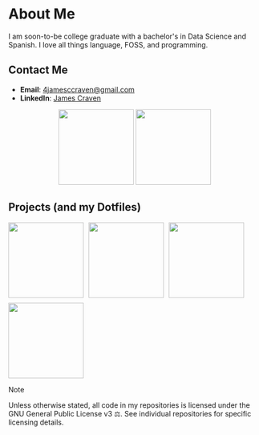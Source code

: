 # About Me
I am soon-to-be college graduate with a bachelor's in Data Science and Spanish. I love all things language, FOSS, and programming.

## Contact Me
- **Email**: 4jamesccraven@gmail.com
- **LinkedIn**: [James Craven](https://www.linkedin.com/in/james-craven-7968a8324/)


<!-- Stats -->
<div align="center">
  <picture>
    <source
      srcset="https://github-readme-stats.vercel.app/api?username=4jamesccraven&hide_rank=true&theme=catppuccin_mocha&title_color=cba6f7"
      media="(prefers-color-scheme: dark)"
    />
    <source
      srcset="https://github-readme-stats.vercel.app/api?username=4jamesccraven&hide_rank=true&theme=catppuccin_latte&title_color=7287fd"
      media="(prefers-color-scheme: light), (prefers-color-scheme: no-preference)"
    />
    <img
      src="https://github-readme-stats.vercel.app/api?username=4jamesccraven&hide_rank=true&theme=catppuccin_mocha&title_color=cba6f7"
      height="150"
    />
  </picture>
  <picture>
    <!-- I hide Jupyter Notebooks because they aren't really a language per se, and they overshadow what I actually spend time doing due to their abhorrent commit size -->
    <source
      srcset="https://github-readme-stats.vercel.app/api/top-langs?username=4jamesccraven&theme=catppuccin_mocha&title_color=cba6f7&layout=compact&hide=jupyter%20notebook&size_weight=0.5&count_weight=0.5"
      media="(prefers-color-scheme: dark)"
    />
    <source
      srcset="https://github-readme-stats.vercel.app/api/top-langs?username=4jamesccraven&theme=catppuccin_latte&title_color=7287fd&layout=compact&hide=jupyter%20notebook&size_weight=0.5&count_weight=0.5"
      media="(prefers-color-scheme: light), (prefers-color-scheme: no-preference)"
    />
    <img
      src="https://github-readme-stats.vercel.app/api/top-langs?username=4jamesccraven&theme=catppuccin_mocha&title_color=cba6f7&layout=compact&hide=jupyter%20notebook&size_weight=0.5&count_weight=0.5"
      height="150"
    />
  </picture>
</div>

## Projects (and my Dotfiles)
<div align="center" style="display: flex; flex-wrap: wrap; gap: 10px;">
  <picture>
    <source
      srcset="https://github-readme-stats.vercel.app/api/pin/?username=4jamesccraven&theme=catppuccin_mocha&title_color=cba6f7&description_lines_count=2&repo=mkdev"
      media="(prefers-color-scheme: dark)"
    />
    <source
      srcset="https://github-readme-stats.vercel.app/api/pin/?username=4jamesccraven&theme=catppuccin_latte&title_color=7287fd&description_lines_count=2&repo=mkdev"
      media="(prefers-color-scheme: light), (prefers-color-scheme: no-preference)"
    />
    <img
      src="https://github-readme-stats.vercel.app/api/pin/?username=4jamesccraven&theme=catppuccin_mocha&title_color=cba6f7&description_lines_count=2&repo=mkdev"
      height="150"
    />
  </picture>
  <picture>
    <source
      srcset="https://github-readme-stats.vercel.app/api/pin/?username=4jamesccraven&theme=catppuccin_mocha&title_color=cba6f7&description_lines_count=2&repo=dsci-research-for-ADAPT-in-SC"
      media="(prefers-color-scheme: dark)"
    />
    <source
      srcset="https://github-readme-stats.vercel.app/api/pin/?username=4jamesccraven&theme=catppuccin_latte&title_color=7287fd&description_lines_count=2&repo=dsci-research-for-ADAPT-in-SC"
      media="(prefers-color-scheme: light), (prefers-color-scheme: no-preference)"
    />
    <img
      src="https://github-readme-stats.vercel.app/api/pin/?username=4jamesccraven&theme=catppuccin_mocha&title_color=cba6f7&description_lines_count=2&repo=dsci-research-for-ADAPT-in-SC"
      height="150"
    />
  </picture>
  <picture>
    <source
      srcset="https://github-readme-stats.vercel.app/api/pin/?username=4jamesccraven&theme=catppuccin_mocha&title_color=cba6f7&description_lines_count=2&repo=nixos-configs"
      media="(prefers-color-scheme: dark)"
    />
    <source
      srcset="https://github-readme-stats.vercel.app/api/pin/?username=4jamesccraven&theme=catppuccin_latte&title_color=7287fd&description_lines_count=2&repo=nixos-configs"
      media="(prefers-color-scheme: light), (prefers-color-scheme: no-preference)"
    />
    <img
      src="https://github-readme-stats.vercel.app/api/pin/?username=4jamesccraven&theme=catppuccin_mocha&title_color=cba6f7&description_lines_count=2&repo=nixos-configs"
      height="150"
    />
  </picture>
  <picture>
    <source
      srcset="https://github-readme-stats.vercel.app/api/pin/?username=4jamesccraven&theme=catppuccin_mocha&title_color=cba6f7&description_lines_count=2&repo=taj_mahal"
      media="(prefers-color-scheme: dark)"
    />
    <source
      srcset="https://github-readme-stats.vercel.app/api/pin/?username=4jamesccraven&theme=catppuccin_latte&title_color=7287fd&description_lines_count=2&repo=taj_mahal"
      media="(prefers-color-scheme: light), (prefers-color-scheme: no-preference)"
    />
    <img
      src="https://github-readme-stats.vercel.app/api/pin/?username=4jamesccraven&theme=catppuccin_mocha&title_color=cba6f7&description_lines_count=2&repo=taj_mahal"
      height="150"
    />
  </picture>
</div>


> [!NOTE]
> Unless otherwise stated, all code in my repositories is licensed under the GNU General Public License v3 ⚖️. See individual repositories for specific licensing details.
